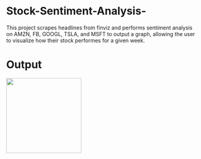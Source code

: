 # Stock-Sentiment-Analysis-
This project scrapes headlines from finviz and performs sentiment analysis on AMZN, FB, GOOGL, TSLA, and MSFT to output a graph, allowing the user to visualize how their stock performes for a given week.


# Output
<img src="https://user-images.githubusercontent.com/55611197/112727802-905e4f00-8efa-11eb-97bc-f86f135b95eb.png" width="200">
